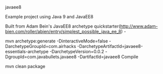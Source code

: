 javaee8

Example project using Java 9 and JavaEE8

Built from Adam Bein's JavaEE8 archetype quickstarter(http://www.adam-bien.com/roller/abien/entry/simplest_possible_java_ee_8) -

mvn archetype:generate -DinteractiveMode=false -DarchetypeGroupId=com.airhacks -DarchetypeArtifactId=javaee8-essentials-archetype -DarchetypeVersion=0.0.2 -DgroupId=com.javabullets.javaee8 -DartifactId=javaee8
Compile

mvn clean package
